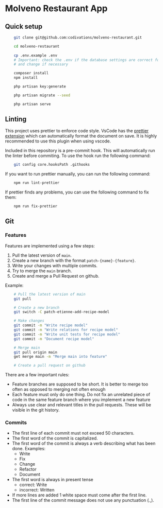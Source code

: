 # Molveno Restaurant App

## Quick setup

```bash
    git clone git@github.com:codivations/molveno-restaurant.git

    cd molveno-restaurant
    
    cp .env.example .env
    # Important: check the .env if the database settings are correct for your system
    # and change if necessary

    composer install
    npm install

    php artisan key:generate

    php artisan migrate --seed

    php artisan serve
```

## Linting

This project uses prettier to enforce code style.
VsCode has the [prettier extension](https://marketplace.visualstudio.com/items?itemName=esbenp.prettier-vscode) which can automatically format the document on save.
It is highly recommended to use this plugin when using vscode.

Included in this repository is a pre-commit hook.
This will automatically run the linter before commiting.
To use the hook run the following command:

```bash
    git config core.hooksPath .githooks
```

If you want to run prettier manually, you can run the following command:

```bash
    npm run lint-prettier
```

If prettier finds any problems, you can use the following command to fix them:

```bash
    npm run fix-prettier
```

## Git

### Features

Features are implemented using a few steps:

1. Pull the latest version of `main`.
2. Create a new branch with the format `patch-{name}-{feature}`.
3. Write your changes with multiple commits.
4. Try to merge the `main` branch.
5. Create and merge a Pull Request on github.

Example:

```bash
    # Pull the latest version of main
    git pull

    # Create a new branch
    git switch -C patch-etienne-add-recipe-model

    # Make changes
    git commit -m "Write recipe model"
    git commit -m "Write relations for recipe model"
    git commit -m "Write unit tests for recipe model"
    git commit -m "Document recipe model"

    # Merge main
    git pull origin main
    get merge main -m "Merge main into feature"

    # Create a pull request on github
```

There are a few important rules:

- Feature branches are supposed to be short. It is better to merge too often as opposed to merging not often enough
- Each feature must only do one thing. Do not fix an unrelated piece of code in the same feature branch where you implement a new feature
- Always use clear and relevant titles in the pull requests. These will be visible in the git history.

### Commits

- The first line of each commit must not exceed 50 characters.
- The first word of the commit is capitalized.
- The first word of the commit is always a verb describing what has been done. Examples:
  - Write
  - Fix
  - Change
  - Refactor
  - Document
- The first word is always in present tense
  - correct: Write
  - incorrect: Written
- If more lines are added 1 white space must come after the first line.
- The first line of the commit message does not use any punctuation (.,).
